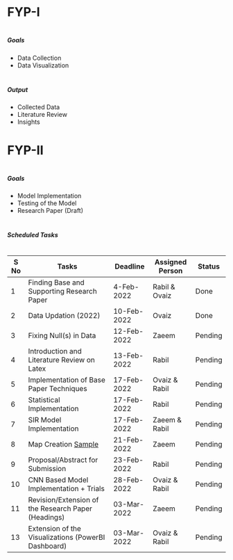 # FYP-I
#
##### Goals
- Data Collection
- Data Visualization
#
##### Output
- Collected Data
- Literature Review
- Insights
#
#
# FYP-II
#
##### Goals
- Model Implementation
- Testing of the Model
- Research Paper (Draft)
#
##### Scheduled Tasks
#
#

| S No | Tasks | Deadline | Assigned Person | Status |
| ----------- | ----------- | ----------- |-----------| ----------- |
|1| Finding Base and Supporting Research Paper | 4-Feb-2022 | Rabil & Ovaiz | Done
|2| Data Updation (2022) | 10-Feb-2022 | Ovaiz | Done
|3| Fixing Null(s) in Data | 12-Feb-2022 | Zaeem | Pending
|4| Introduction and Literature Review on Latex | 13-Feb-2022 | Rabil | Pending
|5| Implementation of Base Paper Techniques | 17-Feb-2022 | Ovaiz & Rabil | Pending
|6| Statistical Implementation | 17-Feb-2022 | Rabil | Pending
|7| SIR Model Implementation | 17-Feb-2022 | Zaeem & Rabil | Pending
|8| Map Creation [Sample](https://ourworldindata.org/coronavirus/country/pakistan) | 21-Feb-2022 | Zaeem | Pending
|9| Proposal/Abstract for Submission | 23-Feb-2022 | Rabil | Pending
|10| CNN Based Model Implementation + Trials | 28-Feb-2022 | Ovaiz & Rabil | Pending
|11| Revision/Extension of the Research Paper (Headings) | 03-Mar-2022 | Zaeem | Pending
|13| Extension of the Visualizations (PowerBI Dashboard) | 03-Mar-2022 | Ovaiz & Rabil | Pending

